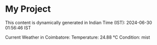 # My Project

This content is dynamically generated in Indian Time (IST): 2024-06-30 01:56:46 IST


Current Weather in Coimbatore:
Temperature: 24.88 °C
Condition: mist
